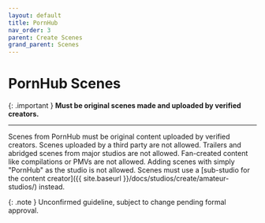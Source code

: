 ```yaml
---
layout: default
title: PornHub
nav_order: 3
parent: Create Scenes
grand_parent: Scenes
---
```


# PornHub Scenes

{: .important }
**Must be original scenes made and uploaded by verified creators.**

---

Scenes from PornHub must be original content uploaded by verified creators. Scenes uploaded by a third party are not allowed. Trailers and abridged scenes from major studios are not allowed. Fan-created content like compilations or PMVs are not allowed. Adding scenes with simply "PornHub" as the studio is not allowed. Scenes must use a [sub-studio for the content creator]({{ site.baseurl }}/docs/studios/create/amateur-studios/) instead.

{: .note }
Unconfirmed guideline, subject to change pending formal approval.
